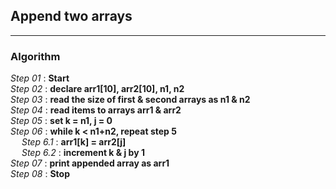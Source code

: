 ## Append two arrays
---
### Algorithm

*Step 01* : **Start**\
*Step 02* : **declare arr1[10], arr2[10], n1, n2**\
*Step 03* : **read the size of first & second arrays as n1 & n2**\
*Step 04* : **read items to arrays arr1 & arr2**\
*Step 05* : **set k = n1, j = 0**\
*Step 06* : **while k < n1+n2, repeat step 5**\
&emsp; *Step 6.1* : **arr1[k] = arr2[j]**\
&emsp; *Step 6.2* : **increment k & j by 1**\
*Step 07* : **print appended array as arr1**\
*Step 08* : **Stop**